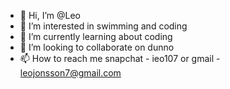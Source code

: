 - 👋 Hi, I’m @Leo
- 👀 I’m interested in swimming and coding
- 🌱 I’m currently learning about coding
- 💞️ I’m looking to collaborate on dunno
- 📫 How to reach me snapchat - ieo107 or gmail - leojonsson7@gmail.com

<!---
FighterLeooo/FighterLeooo is a ✨ special ✨ repository because its `README.md` (this file) appears on your GitHub profile.
You can click the Preview link to take a look at your changes.
--->

